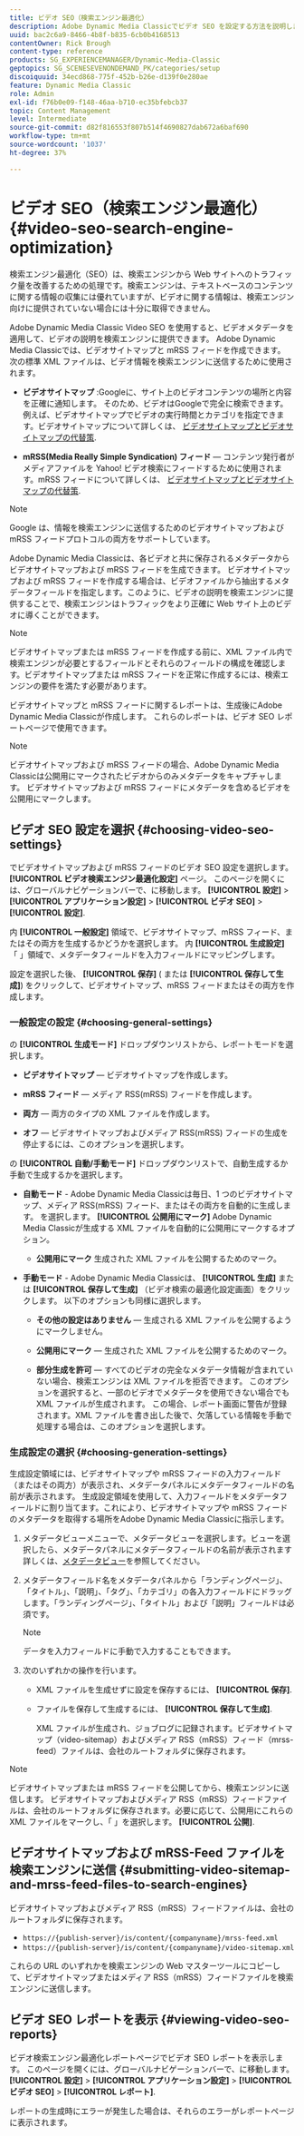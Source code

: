 ```yaml
---
title: ビデオ SEO（検索エンジン最適化）
description: Adobe Dynamic Media Classicでビデオ SEO を設定する方法を説明します。
uuid: bac2c6a9-8466-4b8f-b835-6cb0b4168513
contentOwner: Rick Brough
content-type: reference
products: SG_EXPERIENCEMANAGER/Dynamic-Media-Classic
geptopics: SG_SCENESEVENONDEMAND_PK/categories/setup
discoiquuid: 34ecd868-775f-452b-b26e-d139f0e280ae
feature: Dynamic Media Classic
role: Admin
exl-id: f76b0e09-f148-46aa-b710-ec35bfebcb37
topic: Content Management
level: Intermediate
source-git-commit: d82f816553f807b514f4690827dab672a6baf690
workflow-type: tm+mt
source-wordcount: '1037'
ht-degree: 37%

---
```


# ビデオ SEO（検索エンジン最適化）{#video-seo-search-engine-optimization}

検索エンジン最適化（SEO）は、検索エンジンから Web サイトへのトラフィック量を改善するための処理です。検索エンジンは、テキストベースのコンテンツに関する情報の収集には優れていますが、ビデオに関する情報は、検索エンジン向けに提供されていない場合には十分に取得できません。

Adobe Dynamic Media Classic Video SEO を使用すると、ビデオメタデータを適用して、ビデオの説明を検索エンジンに提供できます。 Adobe Dynamic Media Classicでは、ビデオサイトマップと mRSS フィードを作成できます。 次の標準 XML ファイルは、ビデオ情報を検索エンジンに送信するために使用されます。

* **ビデオサイトマップ** :Googleに、サイト上のビデオコンテンツの場所と内容を正確に通知します。 そのため、ビデオはGoogleで完全に検索できます。 例えば、ビデオサイトマップでビデオの実行時間とカテゴリを指定できます。ビデオサイトマップについて詳しくは、 [ビデオサイトマップとビデオサイトマップの代替策](https://developers.google.com/search/docs/crawling-indexing/sitemaps/video-sitemaps?visit_id=637558394348624754-567115452&amp;rd=1).

* **mRSS(Media Really Simple Syndication) フィード**  — コンテンツ発行者がメディアファイルを Yahoo! ビデオ検索にフィードするために使用されます。mRSS フィードについて詳しくは、 [ビデオサイトマップとビデオサイトマップの代替策](https://developers.google.com/search/docs/crawling-indexing/sitemaps/video-sitemaps?visit_id=637558394348624754-567115452&amp;rd=1).

>[!NOTE]
>
>Google は、情報を検索エンジンに送信するためのビデオサイトマップおよび mRSS フィードプロトコルの両方をサポートしています。

Adobe Dynamic Media Classicは、各ビデオと共に保存されるメタデータからビデオサイトマップおよび mRSS フィードを生成できます。 ビデオサイトマップおよび mRSS フィードを作成する場合は、ビデオファイルから抽出するメタデータフィールドを指定します。このように、ビデオの説明を検索エンジンに提供することで、検索エンジンはトラフィックをより正確に Web サイト上のビデオに導くことができます。

>[!NOTE]
>
>ビデオサイトマップまたは mRSS フィードを作成する前に、XML ファイル内で検索エンジンが必要とするフィールドとそれらのフィールドの構成を確認します。ビデオサイトマップまたは mRSS フィードを正常に作成するには、検索エンジンの要件を満たす必要があります。

ビデオサイトマップと mRSS フィードに関するレポートは、生成後にAdobe Dynamic Media Classicが作成します。 これらのレポートは、ビデオ SEO レポートページで使用できます。

>[!NOTE]
>
>ビデオサイトマップおよび mRSS フィードの場合、Adobe Dynamic Media Classicは公開用にマークされたビデオからのみメタデータをキャプチャします。 ビデオサイトマップおよび mRSS フィードにメタデータを含めるビデオを公開用にマークします。

## ビデオ SEO 設定を選択 {#choosing-video-seo-settings}

でビデオサイトマップおよび mRSS フィードのビデオ SEO 設定を選択します。 **[!UICONTROL ビデオ検索エンジン最適化設定]** ページ。 このページを開くには、グローバルナビゲーションバーで、に移動します。 **[!UICONTROL 設定]** > **[!UICONTROL アプリケーション設定]** > **[!UICONTROL ビデオ SEO]** > **[!UICONTROL 設定]**.

内 **[!UICONTROL 一般設定]** 領域で、ビデオサイトマップ、mRSS フィード、またはその両方を生成するかどうかを選択します。 内 **[!UICONTROL 生成設定]** 「 」領域で、メタデータフィールドを入力フィールドにマッピングします。

設定を選択した後、 **[!UICONTROL 保存]** ( または **[!UICONTROL 保存して生成]**) をクリックして、ビデオサイトマップ、mRSS フィードまたはその両方を作成します。

### 一般設定の設定 {#choosing-general-settings}

の **[!UICONTROL 生成モード]** ドロップダウンリストから、レポートモードを選択します。

* **ビデオサイトマップ**  — ビデオサイトマップを作成します。

* **mRSS フィード**  — メディア RSS(mRSS) フィードを作成します。

* **両方**  — 両方のタイプの XML ファイルを作成します。

* **オフ**  — ビデオサイトマップおよびメディア RSS(mRSS) フィードの生成を停止するには、このオプションを選択します。

の **[!UICONTROL 自動/手動モード]** ドロップダウンリストで、自動生成するか手動で生成するかを選択します。

* **自動モード** - Adobe Dynamic Media Classicは毎日、1 つのビデオサイトマップ、メディア RSS(mRSS) フィード、またはその両方を自動的に生成します。 を選択します。 **[!UICONTROL 公開用にマーク]** Adobe Dynamic Media Classicが生成する XML ファイルを自動的に公開用にマークするオプション。

   * **公開用にマーク** 生成された XML ファイルを公開するためのマーク。

* **手動モード** - Adobe Dynamic Media Classicは、 **[!UICONTROL 生成]** または **[!UICONTROL 保存して生成]** （ビデオ検索の最適化設定画面）をクリックします。 以下のオプションも同様に選択します。

   * **その他の設定はありません**  — 生成される XML ファイルを公開するようにマークしません。

   * **公開用にマーク**  — 生成された XML ファイルを公開するためのマーク。

   * **部分生成を許可**  — すべてのビデオの完全なメタデータ情報が含まれていない場合、検索エンジンは XML ファイルを拒否できます。 このオプションを選択すると、一部のビデオでメタデータを使用できない場合でも XML ファイルが生成されます。 この場合、レポート画面に警告が登録されます。XML ファイルを書き出した後で、欠落している情報を手動で処理する場合は、このオプションを選択します。

### 生成設定の選択 {#choosing-generation-settings}

生成設定領域には、ビデオサイトマップや mRSS フィードの入力フィールド（またはその両方）が表示され、メタデータパネルにメタデータフィールドの名前が表示されます。 生成設定領域を使用して、入力フィールドをメタデータフィールドに割り当てます。これにより、ビデオサイトマップや mRSS フィードのメタデータを取得する場所をAdobe Dynamic Media Classicに指示します。

1. メタデータビューメニューで、メタデータビューを選択します。ビューを選択したら、メタデータパネルにメタデータフィールドの名前が表示されます詳しくは、[メタデータビュー](application-setup.md#metadata_views)を参照してください。
1. メタデータフィールド名をメタデータパネルから「ランディングページ」、「タイトル」、「説明」、「タグ」、「カテゴリ」の各入力フィールドにドラッグします。「ランディングページ」、「タイトル」および「説明」フィールドは必須です。

   >[!NOTE]
   >
   >データを入力フィールドに手動で入力することもできます。

1. 次のいずれかの操作を行います。

   * XML ファイルを生成せずに設定を保存するには、 **[!UICONTROL 保存]**.
   * ファイルを保存して生成するには、 **[!UICONTROL 保存して生成]**.

     XML ファイルが生成され、ジョブログに記録されます。ビデオサイトマップ（video-sitemap）およびメディア RSS（mRSS）フィード（mrss-feed）ファイルは、会社のルートフォルダに保存されます。

>[!NOTE]
>
>ビデオサイトマップまたは mRSS フィードを公開してから、検索エンジンに送信します。 ビデオサイトマップおよびメディア RSS（mRSS）フィードファイルは、会社のルートフォルダに保存されます。必要に応じて、公開用にこれらの XML ファイルをマークし、「 」を選択します。 **[!UICONTROL 公開]**.

## ビデオサイトマップおよび mRSS-Feed ファイルを検索エンジンに送信 {#submitting-video-sitemap-and-mrss-feed-files-to-search-engines}

ビデオサイトマップおよびメディア RSS（mRSS）フィードファイルは、会社のルートフォルダに保存されます。

* `https://{publish-server}/is/content/{companyname}/mrss-feed.xml`
* `https://{publish-server}/is/content/{companyname}/video-sitemap.xml`

これらの URL のいずれかを検索エンジンの Web マスターツールにコピーして、ビデオサイトマップまたはメディア RSS（mRSS）フィードファイルを検索エンジンに送信します。

## ビデオ SEO レポートを表示 {#viewing-video-seo-reports}

ビデオ検索エンジン最適化レポートページでビデオ SEO レポートを表示します。 このページを開くには、グローバルナビゲーションバーで、に移動します。 **[!UICONTROL 設定]** > **[!UICONTROL アプリケーション設定]** > **[!UICONTROL ビデオ SEO]** > **[!UICONTROL レポート]**.

レポートの生成時にエラーが発生した場合は、それらのエラーがレポートページに表示されます。
